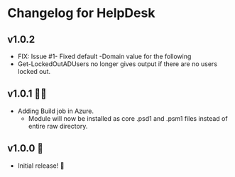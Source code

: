 # Changelog for HelpDesk

## v1.0.2
+ FIX: Issue #1- Fixed default -Domain value for the following
+ Get-LockedOutADUsers no longer gives output if there are no users locked out.

## v1.0.1 🤷‍♂️
+ Adding Build job in Azure.
  + Module will now be installed as core .psd1 and .psm1 files instead of entire raw directory.

## v1.0.0 🤖
+ Initial release! 🎂
